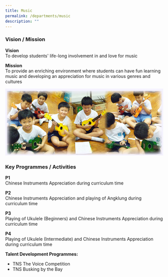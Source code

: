 ```yaml
---
title: Music
permalink: /departments/music
description: ""
---
```

### Vision / Mission

**Vision** <br>
To develop students' life-long involvement in and love for music

**Mission** <br>
To provide an enriching environment where students can have fun learning music and developing an appreciation for music in various genres and cultures

![](/images/music_vision.jpg)

### Key Programmes / Activities

**P1** <br>
Chinese Instruments Appreciation during curriculum time

**P2** <br>
Chinese Instruments Appreciation and playing of Angklung during curriculum time

**P3** <br>
Playing of Ukulele (Beginners) and Chinese Instruments Appreciation during curriculum time  

**P4** <br>
Playing of Ukulele (Intermediate) and Chinese Instruments Appreciation during curriculum time  

**Talent Development Programmes:** <br>
* TNS The Voice Competition <br>
* TNS Busking by the Bay